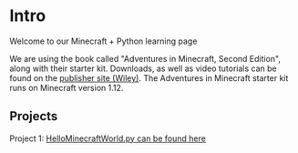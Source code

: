 
Intro
=======

Welcome to our Minecraft + Python learning page

We are using the book called "Adventures in Minecraft, Second Edition", along with their starter kit. Downloads, as well as video tutorials can be found on the [publisher site (Wiley)](https://www.wiley.com/en-us/Adventures+in+Minecraft%2C+2nd+Edition-p-9781119439554). The Adventures in Minecraft starter kit runs on Minecraft version 1.12.


Projects
-------

Project 1: [HelloMinecraftWorld.py can be found here](https://github.com/emnafta/minecraft-python/blob/gh-pages/HelloMinecraftWorld.py)
